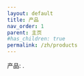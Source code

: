 ```yaml
---
layout: default
title: 产品
nav_order: 1
parent: 主页
#has_children: true
permalink: /zh/products
---
```


产品: .